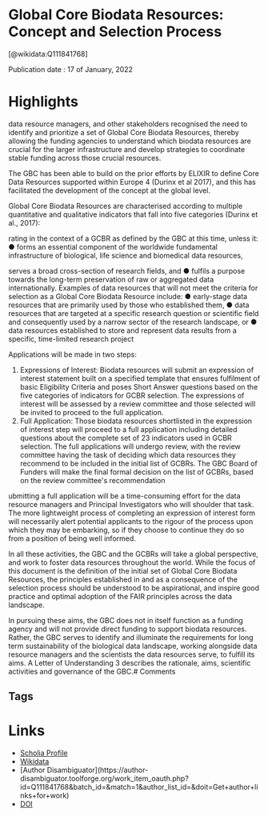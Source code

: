 
Global Core Biodata Resources: Concept and Selection Process
============================================================
  
  [@wikidata:Q111841768]  
  
Publication date : 17 of January, 2022  

# Highlights
data resource managers, and other
stakeholders recognised the need to identify and
prioritize a set of Global Core Biodata Resources,
thereby allowing the funding agencies to understand
which biodata resources are crucial for the larger
infrastructure and develop strategies to coordinate
stable funding across those crucial resources.

The GBC has been able to build on the prior efforts
by ELIXIR to define Core Data Resources supported
within Europe
4
(Durinx et al 2017), and this has
facilitated the development of the concept at the
global level.

Global Core Biodata Resources are characterised
according to multiple quantitative and qualitative
indicators that fall into five categories (Durinx et al.,
2017):

rating in the
context of a GCBR as defined by the GBC at this time,
unless it:
● forms an essential component of the
worldwide fundamental infrastructure of
biological, life science and biomedical data
resources,

serves a broad cross-section of research
fields, and
● fulfils a purpose towards the long-term
preservation of raw or aggregated data
internationally.
Examples of data resources that will not meet the
criteria for selection as a Global Core Biodata
Resource include:
● early-stage data resources that are primarily
used by those who established them,
● data resources that are targeted at a
specific research question or scientific field
and consequently used by a narrow sector
of the research landscape, or
● data resources established to store and
represent data results from a specific,
time-limited research project


Applications will be made in two steps:
1. Expressions of Interest: Biodata resources
will submit an expression of interest
statement built on a specified template that
ensures fulfilment of basic Eligibility Criteria
and poses Short Answer questions based on
the five categories of indicators for GCBR
selection. The expressions of interest will be
assessed by a review committee and those
selected will be invited to proceed to the
full application.
2. Full Application: Those biodata resources
shortlisted in the expression of interest step
will proceed to a full application including
detailed questions about the complete set
of 23 indicators used in GCBR selection. The
full applications will undergo review, with
the review committee having the task of
deciding which data resources they
recommend to be included in the initial list
of GCBRs. The GBC Board of Funders will
make the final formal decision on the list of
GCBRs, based on the review committee's
recommendation
<!-- Shoul Wikidata be a a Core Biodata resource? -- I think so, but it would need a dedicated person -->
ubmitting a full application will be a
time-consuming effort for the data resource
managers and Principal Investigators who will
shoulder that task. The more lightweight process of
completing an expression of interest form will
necessarily alert potential applicants to the rigour of
the process upon which they may be embarking, so
if they choose to continue they do so from a position
of being well informed.

In all these activities, the GBC and the GCBRs will
take a global perspective, and work to foster data
resources throughout the world. While the focus of
this document is the definition of the initial set of
Global Core Biodata Resources, the principles
established in and as a consequence of the selection
process should be understood to be aspirational, and
inspire good practice and optimal adoption of the
FAIR principles across the data landscape.

In pursuing these aims, the GBC does not in itself
function as a funding agency and will not provide
direct funding to support biodata resources. Rather,
the GBC serves to identify and illuminate the
requirements for long term sustainability of the
biological data landscape, working alongside data
resource managers and the scientists the data
resources serve, to fulfill its aims. A Letter of
Understanding
3 describes the rationale, aims,
scientific activities and governance of the GBC.# Comments

## Tags

# Links
  
 * [Scholia Profile](https://scholia.toolforge.org/work/Q111841768)  
 * [Wikidata](https://www.wikidata.org/wiki/Q111841768)  
 * [Author Disambiguator](https://author-
disambiguator.toolforge.org/work_item_oauth.php?id=Q111841768&batch_id=&match=1&author_list_id=&doit=Get+author+links+for+work)  
 * [DOI](https://doi.org/10.5281/ZENODO.5845116)  
